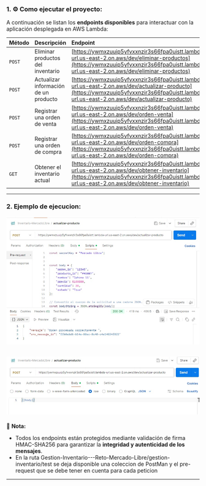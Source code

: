 ### 1. ⚙️ Como ejecutar el proyecto:


A continuación se listan los **endpoints disponibles** para interactuar con la aplicación desplegada en AWS Lambda:

| Método | Descripción | Endpoint |
|:--------|:-------------|:----------|
| `POST` | Eliminar productos del inventario | [https://ywmxzuuip5yfvxxnzir3s66fpa0uistt.lambda-url.us-east-2.on.aws/dev/eliminar-productos](https://ywmxzuuip5yfvxxnzir3s66fpa0uistt.lambda-url.us-east-2.on.aws/dev/eliminar-productos) |
| `POST` | Actualizar información de un producto | [https://ywmxzuuip5yfvxxnzir3s66fpa0uistt.lambda-url.us-east-2.on.aws/dev/actualizar-producto](https://ywmxzuuip5yfvxxnzir3s66fpa0uistt.lambda-url.us-east-2.on.aws/dev/actualizar-producto) |
| `POST` | Registrar una orden de venta | [https://ywmxzuuip5yfvxxnzir3s66fpa0uistt.lambda-url.us-east-2.on.aws/dev/orden-venta](https://ywmxzuuip5yfvxxnzir3s66fpa0uistt.lambda-url.us-east-2.on.aws/dev/orden-venta) |
| `POST` | Registrar una orden de compra | [https://ywmxzuuip5yfvxxnzir3s66fpa0uistt.lambda-url.us-east-2.on.aws/dev/orden-compra](https://ywmxzuuip5yfvxxnzir3s66fpa0uistt.lambda-url.us-east-2.on.aws/dev/orden-compra) |
| `GET` | Obtener el inventario actual | [https://ywmxzuuip5yfvxxnzir3s66fpa0uistt.lambda-url.us-east-2.on.aws/dev/obtener-inventario](https://ywmxzuuip5yfvxxnzir3s66fpa0uistt.lambda-url.us-east-2.on.aws/dev/obtener-inventario) |

---
### 2. Ejemplo de ejecucion:

![Ejemlo de ejecucion script](https://github.com/FelipeRojas15/Gestion-Inventario---Reto-Mercado-Libre/blob/main/Imagenes/Ejemplo_Ejecucion.jpg)

![Ejemplo de ejecucion body](https://github.com/FelipeRojas15/Gestion-Inventario---Reto-Mercado-Libre/blob/main/Imagenes/Ejemplo_Ejecucion2.jpg)
---

📌 **Nota:** 
- Todos los endpoints están protegidos mediante validación de firma HMAC-SHA256 para garantizar la **integridad y autenticidad de los mensajes**.
- En la ruta Gestion-Inventario---Reto-Mercado-Libre/gestion-inventario/test se deja disponible una coleccion de PostMan y el pre-request que se debe tener en cuenta para   cada peticion 

---